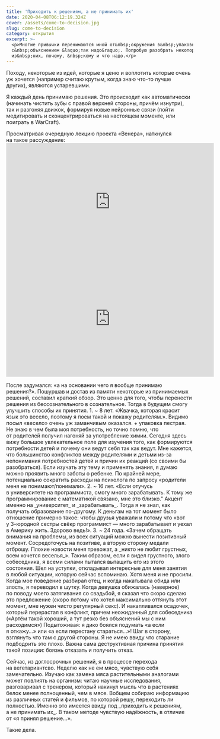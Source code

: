 ```yaml
---
title: 'Приходить к решениям, а не принимать их'
date: 2020-04-08T06:12:19.324Z
cover: /assets/come-to-decision.jpg
slug: come-to-decision
category: открытия
excerpt: >-
  <p>Многие привычки перенимаются мной от&nbsp;окружения в&nbsp;упаковке
  с&nbsp;объяснением &laquo;так надо&raquo;. Попробую разобрать некоторые
  из&nbsp;них, почему, &nbsp;кому и что надо.</p>
---
```

<p>Походу, некоторые из&nbsp;идей, которые я&nbsp;ценю и&nbsp;воплотить которые очень уж&nbsp;хочется (например считаю крутым, когда знаю <nobr>что-то</nobr> лучше других), являются устаревшими.</p>
<p>Я&nbsp;каждый день принимаю решения. Это происходит как автоматически (начинать чистить зубы с&nbsp;правой верхней стороны, причём изнутри), так и&nbsp;разгоняя движок, формируя новые нейронные связи (пойти медитировать и&nbsp;сконцентрироваться на&nbsp;настоящем моменте, или поиграть в&nbsp;WarCraft).</p>
<p>Просматривая очередную лекцию проекта &laquo;Венера&raquo;, наткнулся на&nbsp;такое рассуждение:
<iframe width="560" height="315" src="https://www.youtube.com/embed/iq2WR0S6tSo" frameborder="0" allow="accelerometer; autoplay; encrypted-media; gyroscope; picture-in-picture" allowfullscreen></iframe><iframe width="560" height="315" src="https://www.youtube.com/embed/iq2WR0S6tSo" frameborder="0" allow="accelerometer; autoplay; encrypted-media; gyroscope; picture-in-picture" allowfullscreen></iframe></p>
<p>После задумался: &laquo;а&nbsp;на&nbsp;основании чего я&nbsp;вообще принимаю решения?&raquo;. Пошуршав и&nbsp;достав из&nbsp;памяти некоторые из&nbsp;принимаемых решений, составил краткий обзор. Это ценно для того, чтобы перенести решения из&nbsp;бессознательного в&nbsp;сознательное. Тогда в&nbsp;будущем смогу улучшить способы их&nbsp;принятия.
1. ~ 8 лет. &laquo;Жвачка, которая красит язык это весело, поэтому я&nbsp;поем такой и&nbsp;покажу родителям.&raquo;. Видимо посыл &laquo;весело&raquo; очень уж&nbsp;заманчивым оказался. + упаковка пестрая. Не&nbsp;знаю в&nbsp;чем была моя потребность, но&nbsp;точно помню, что от&nbsp;родителей получил нагоняй за&nbsp;употребление химии.
Сегодня здесь вижу большое увлекательное поле для изучения того, как формируются потребности детей и&nbsp;почему они ведут себя так как ведут. Мне кажется, что большинство конфликтов между родителями и&nbsp;детьми <nobr>из-за</nobr> непонимания потребностей детей и&nbsp;причин их&nbsp;реакций (со&nbsp;своими&nbsp;бы разобраться). Если изучать эту тему и&nbsp;применять знания, я&nbsp;думаю можно проявить много заботы о&nbsp;ребенке. По&nbsp;крайней мере, потенциально сократить расходы на&nbsp;психолога по&nbsp;запросу &laquo;родители меня не&nbsp;понимают/понимали&raquo;.
2. ~ 16 лет. &laquo;Если отучусь в&nbsp;университете на&nbsp;программиста, смогу много зарабатывать. К&nbsp;тому&nbsp;же программирование с&nbsp;математикой связано, мне это близко." Акцент именно на&nbsp;_университет_ и&nbsp;_зарабатывать_. Тогда я&nbsp;не&nbsp;знал, как получать образование <nobr>по-другому</nobr>. К&nbsp;деньгам на&nbsp;тот момент было отношение примерно такое: чтобы друзья уважали и&nbsp;потому что &laquo;вот у&nbsp;<nobr>3-юродной</nobr> сестры свёкр программист&nbsp;&mdash; много зарабатывает и&nbsp;уехал в&nbsp;Америку жить. Здорово ведь!&raquo;.
3. ~ 24 года. &laquo;Зачем обращать внимания на&nbsp;проблемы, из&nbsp;всех ситуаций можно вынести позитивный момент. Сосредоточусь на&nbsp;позитиве, а&nbsp;вторую сторону медали отброшу. Плохие новости меня тревожат, а&nbsp;_никто не&nbsp;любит грустных, всем хочется веселья_&raquo;. Таким образом, если я&nbsp;видел грустного, злого собеседника, я&nbsp;всеми силами пытался вытащить его из&nbsp;этого состояния. Шел на&nbsp;уступки, откладывал интересные для меня занятия в&nbsp;любой ситуации, которую сейчас вспоминаю. Хотя меня и&nbsp;не&nbsp;просили. Когда мое поведение разбирал отец, и&nbsp;когда накатывала обида или злость, я&nbsp;переводил в&nbsp;шутку. Когда девушка обижалась (наверное) по&nbsp;поводу моего затягивания со&nbsp;свадьбой, я&nbsp;сказал что скоро сделаю это предложение (скоро потому что хотел максимально оттянуть этот момент, мне нужен чисто регулярный секс). И&nbsp;накапливался осадочек, который перерастал в&nbsp;конфликт, причем неожиданный для собеседника (&laquo;Артём такой хороший, а&nbsp;тут резко без объяснений мы&nbsp;с&nbsp;ним расходимся&raquo;)
Подытоживая: я&nbsp;дико боялся подумать &laquo;а&nbsp;если я&nbsp;откажу&hellip;&raquo; или &laquo;а&nbsp;если перестану стараться&hellip;&raquo;! Шаг в&nbsp;сторону, взглянуть что там с&nbsp;другой стороны. Я&nbsp;не&nbsp;имею ввиду что старание подбодрить это плохо. Важна сама деструктивная причина принятия такой позиции: боязнь отказать и&nbsp;получить отказ.
</p>
<p>Сейчас, из&nbsp;доглосрочных решений, я&nbsp;в&nbsp;процессе перехода на&nbsp;вегетариантсво. Неделю как не&nbsp;ем&nbsp;мясо, чувствую себя замечательно. Изучаю как замена мяса растительными аналогами может повлиять на&nbsp;организм: читаю научные исследования, разговаривал с&nbsp;тренером, который накинул мысль что в&nbsp;растениях белок менее полноценный, чем в&nbsp;мясе. Вобщем собираю информацию из&nbsp;различных статей и&nbsp;фильмов, по&nbsp;которой решу, переходить&nbsp;ли полностью. Именно это имеется ввиду под _приходить к&nbsp;решениям, а&nbsp;не&nbsp;принимать их_. В&nbsp;таком методе чувствую надёжность, в&nbsp;отличие от&nbsp;&laquo;я&nbsp;принял решение&hellip;&raquo;. </p>
<p>Такие дела.</p>
